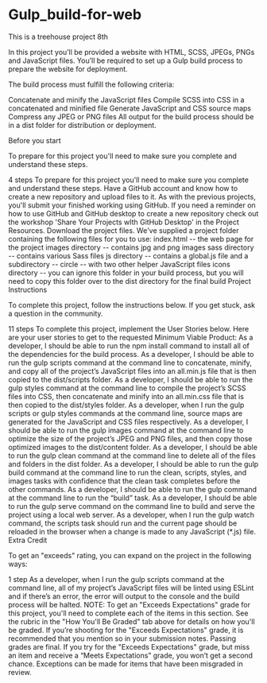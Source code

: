 # Gulp_build-for-web
This is a treehouse project 8th

>>>>>>>>>>>>>>>>>>>>>>>>>>>>>>>
In this project you’ll be provided a website with HTML, SCSS, JPEGs, PNGs and JavaScript files. You’ll be required to set up a Gulp build process to prepare the website for deployment.

The build process must fulfill the following criteria:

Concatenate and minify the JavaScript files
Compile SCSS into CSS in a concatenated and minified file
Generate JavaScript and CSS source maps
Compress any JPEG or PNG files
All output for the build process should be in a dist folder for distribution or deployment.

Before you start

To prepare for this project you'll need to make sure you complete and understand these steps.

 4 steps
To prepare for this project you'll need to make sure you complete and understand these steps.
Have a GitHub account and know how to create a new repository and upload files to it. As with the previous projects, you'll submit your finished working using GitHub.
If you need a reminder on how to use GitHub and GitHub desktop to create a new repository check out the workshop 'Share Your Projects wIth GitHub Desktop' in the Project Resources.
Download the project files. We've supplied a project folder containing the following files for you to use:
index.html -- the web page for the project
images directory -- contains jpg and png images
sass directory -- contains various Sass files
js directory -- contains a global.js file and a subdirectory -- circle -- with two other helper JavaScript files
icons directory -- you can ignore this folder in your build process, but you will need to copy this folder over to the dist directory for the final build
Project Instructions

To complete this project, follow the instructions below. If you get stuck, ask a question in the community.

 11 steps
To complete this project, implement the User Stories below. Here are your user stories to get to the requested Minimum Viable Product:
As a developer, I should be able to run the npm install command to install all of the dependencies for the build process.
As a developer, I should be able to run the gulp scripts command at the command line to concatenate, minify, and copy all of the project’s JavaScript files into an all.min.js file that is then copied to the dist/scripts folder.
As a developer, I should be able to run the gulp styles command at the command line to compile the project’s SCSS files into CSS, then concatenate and minify into an all.min.css file that is then copied to the dist/styles folder.
As a developer, when I run the gulp scripts or gulp styles commands at the command line, source maps are generated for the JavaScript and CSS files respectively.
As a developer, I should be able to run the gulp images command at the command line to optimize the size of the project’s JPEG and PNG files, and then copy those optimized images to the dist/content folder.
As a developer, I should be able to run the gulp clean command at the command line to delete all of the files and folders in the dist folder.
As a developer, I should be able to run the gulp build command at the command line to run 
the clean, scripts, styles, and images tasks with confidence that the clean task completes before the other commands.
As a developer, I should be able to run the gulp command at the command line to run the “build” task.
As a developer, I should be able to run the gulp serve command on the command line to build and serve the project using a local web server.
As a developer, when I run the gulp watch command, the scripts task should run and the current page should be reloaded in the browser when a change is made to any JavaScript (*.js) file.
Extra Credit

To get an "exceeds" rating, you can expand on the project in the following ways:

 1 step
As a developer, when I run the gulp scripts command at the command line, all of my project’s JavaScript files will be linted using ESLint and if there’s an error, the error will output to the console and the build process will be halted.
NOTE:
To get an "Exceeds Expectations" grade for this project, you'll need to complete each of the items in this section. See the rubric in the "How You'll Be Graded" tab above for details on how you'll be graded.
If you’re shooting for the "Exceeds Expectations" grade, it is recommended that you mention so in your submission notes.
Passing grades are final. If you try for the "Exceeds Expectations" grade, but miss an item and receive a “Meets Expectations” grade, you won’t get a second chance. Exceptions can be made for items that have been misgraded in review.
